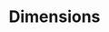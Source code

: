 ---
layout: default
bigquery: https://console.cloud.google.com/bigquery?p=covid-19-dimensions-ai&page=table&d=data&t=publications
contributors: Digital Science, https://www.digital-science.com/
cost: Free for personal, non-commercial use.
description: Dimensions contains more than 100 million publications, ranging from
  articles published in scholarly journals, books and book chapters, to preprints
  and conference proceedings. All publications are contextualized with linked data
  sets, funding, publications, patents, clinical trials, and policy documents. You
  can also view associated categories, funders, institutions, and researcher profiles.
documentation: https://docs.dimensions.ai/bigquery/index.html
last_edit: 04/08/2022, 11:23:13
location: https://www.dimensions.ai/products/free/
maintained_by: Digital Science, https://www.digital-science.com/
schema_fields:
- original_assignee
- funder_org_state_codes
- editors
- reference_ids
- conference
- funding_gbp
- pages
- funding_jpy
- publication_year
- granted_year
- cpc
- conditions
- associated_grant_ids
- kind
- date_print
- assignee_orgs
- category_for
- status
- labels
- concepts
- id
- acronym
- name
- repository_id
- ipcr
- associated_publication_arxiv_id
- year
- arxiv_id
- doi
- funder_org_cities
- embargo_date
- funder_org_acronyms
- jurisdiction
- original_assignee_orgs
- mesh_headings
- abstract
- family_count
- isbn
- associated_publication_pmid
- expiration_year
- pmcid
- family_id
- journal
- funder_orgs
- mesh_terms
- funding_details
- category_sdg
- filing_year
- grant_number
- original_abstract
- category_icrp_ct
- funder_org
- repository_name
- category_icrp_cso
- organisation_details
- language
- supporting_grant_ids
- altmetrics
- citations
- journal_lists
- address
- research_org_city_names
- category_hra
- category_hrcs_hc
- registry
- funder_org_countries
- start_year
- issue
- date_inserted
- patent_ids
- funding_aud
- funding_cad
- funding_eur
- end_date
- filing_date
- type
- investigators
- funding_chf
- date
- funding_amount
- authors
- eisbn
- citations_count
- gender
- inventor_names
- start_date
- category_uoa
- license
- research_orgs
- book_series_title
- created_date
- metrics
- acknowledgements
- funding_cny
- researcher_ids
- date_online
- funding_currency
- expiration_date
- volume
- open_access_categories
- research_org_country_names
- legal_status
- research_org_state_names
- original_assignee_countries
- brief_title
- subtitles
- repository_url
- publication_ids
- legal_events
- pmid
- category_rcdc
- foa_number
- granted_date
- wikipedia_url
- original_title
- parent_id
- research_org_countries
- publication_date
- phase
- category_bra
- date_normal
- research_org_cities
- interventions
- external_ids
- description
- funding_usd
- relationships
- family_members_ids
- assignee_countries
- book_title
- aliases
- active_years
- associated_publication_doi
- categories
- associated_publication_id
- citation_string
- links
- date_modified
- application_number
- source_id
- funder_countries
- priority_year
- end_year
- clinical_trial_ids
- types
- category_hrcs_rac
- linkout
- current_assignee_countries
- current_assignee_orgs
- title
- funding_nzd
- established
- research_org_state_codes
- priority_date
- filing_status
- open_access_categories_v2
- resulting_publication_ids
- acronyms
- publisher
- resulting_publication_doi
- email_address
- current_assignee
- date_imported_gbq
- proceedings_title
- cited_by_ids
shortname: dimensions
tags:
- scholarly literature
- patents
- funding
- clinical trials
- academic profiles
terms_of_use: 'Use of both the Dimensions COVID-19 dataset and full Dimensions dataset
  are subject to the Dimensions Terms of use: https://www.dimensions.ai/policies-terms-legal '
title: Dimensions
uuid: dcff88bd-fe6b-4fdb-8159-809bf9d7bc1c
---